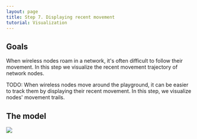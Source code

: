 ```yaml
---
layout: page
title: Step 7. Displaying recent movement
tutorial: Visualization
---
```


## Goals

When wireless nodes roam in a network, it's often difficult to follow their movement. 
In this step we visualize the recent movement trajectory of network nodes.

TODO:
When wireless nodes move around the playground, it can be easier to track them
by displaying their recent movement. In this step, we visualize nodes' movement trails.

## The model

<img src="step7_without_movement_trails.gif">
<!--
The network nodes movement handled by the <tt>Mobility</tt> submodule.
To visualize that, we need to use <tt>MobilityVisualizer</tt>.

Here is the configuration:

@dontinclude omnetpp.ini
@skipline [Config Visualization05]
@until ####

We have to adjust the nodes mobility settings. <i>Pedestrian0</i> and <i>Pedestrian1</i> movement is calculated using "MassMobility".
This is a random mobility model for a mobile host with a mass.
We set their initial position, and a border, because we don't want to let them go out from the <i>accessPoint0</i>'s communication range.
We have more ways to set the nodes initial position.
We can set that in meter or we can add that in degree.
The pedestrians' movement based on three parameters.
The <tt>changeInterval</tt> is the frequency of changing speed and angle, the <tt>changeAngleBy</tt> change the direction of the movement, and the <tt>speed</tt> means the movement speed.

After that we need to add some visualizer parameters.
We display a trail, that shows the passed route, and we visualize an arrow, that represents the velocity of the pedestrians.
-->
## Results

<img src="step07_moving_2d.gif">
<img src="step5_result3.gif" width="850">
<!--
It is advisable to run the simulation in Fast mode, because the nodes move very slowly if viewed in Normal mode.

It can be seen in the animation below <i>pedestrian0</i> and <i>pedestrian1</i> roam in the park between invisible borders that we adjust to them.

Here's that in Module view mode:


And here's that in 3D Scene view mode:
-->

Sources: [omnetpp.ini](../omnetpp.ini), [VisualizationNetworks.ned](../VisualizationNetworks.ned)

